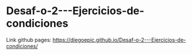 # Desaf-o-2---Ejercicios-de-condiciones
Link github pages: https://diegoepic.github.io/Desaf-o-2---Ejercicios-de-condiciones/
